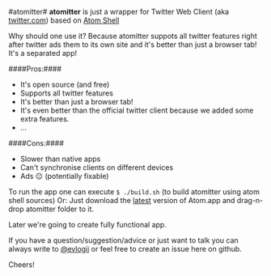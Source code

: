 #atomitter#
**atomitter** is just a wrapper for Twitter Web Client (aka [twitter.com](https://twitter.com)) based on [Atom Shell](https://github.com/atom/atom-shell)

Why should one use it? Because atomitter suppots all twitter features right after twitter ads them to its own site and it's better than just a browser tab! It's a separated app!

####Pros:####

- It's open source (and free)
- Supports all twitter features
- It's better than just a browser tab!
- It's even better than the official twitter client because we added some extra features.
- ...

####Cons:####

- Slower than native apps
- Can't synchronise clients on different devices
- Ads 😐 (potentially fixable)

To run the app one can execute `$ ./build.sh` (to build atomitter using atom shell sources) 
Or: Just download the [latest](https://github.com/atom/atom-shell/releases/latest) version of Atom.app and drag-n-drop atomitter folder to it.

Later we're going to create fully functional app.

If you have a question/suggestion/advice or just want to talk you can always write to [@evlogii](https://twitter.com/evlogii) or feel free to create an issue here on github.

Cheers!
